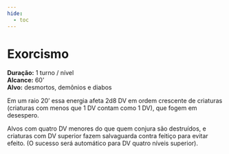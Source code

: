 ```yaml
---
hide:
  - toc
---
```


# Exorcismo

**Duração:** 1 turno / nível  
**Alcance:** 60’  
**Alvo:** desmortos, demônios e diabos  

Em um raio 20’ essa energia afeta 2d8 DV em ordem crescente de criaturas (criaturas com menos que 1 DV contam como 1 DV), que fogem em desespero. 

Alvos com quatro DV menores do que quem conjura são destruídos, e criaturas com DV superior fazem salvaguarda contra feitiço para evitar efeito. (O sucesso será automático para DV quatro níveis superior).